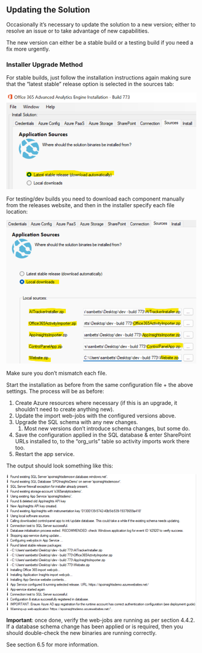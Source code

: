 ## Updating the Solution

Occasionally it’s necessary to update the solution to a new version; either to resolve an issue or to take advantage of new capabilities.

The new version can either be a stable build or a testing build if you need a fix more urgently.

### Installer Upgrade Method

For stable builds, just follow the installation instructions again making sure that the “latest stable” release option is selected in the sources tab:

![Graphical user interface, text, application Description automatically generated](media/f7fee2a85fc7340e7f977b4e7c82cb21.png)

For testing/dev builds you need to download each component manually from the releases website, and then in the installer specify each file location:

![Graphical user interface, text, application Description automatically generated](media/7f8a11899b0c806f07999f09806a4bd0.png)

Make sure you don’t mismatch each file.

Start the installation as before from the same configuration file + the above settings. The process will be as before:

1.  Create Azure resources where necessary (if this is an upgrade, it shouldn’t need to create anything new).
2.  Update the import web-jobs with the configured versions above.
3.  Upgrade the SQL schema with any new changes.
    1.  Most new versions don’t introduce schema changes, but some do.
4.  Save the configuration applied in the SQL database & enter SharePoint URLs installed to, to the “org_urls” table so activity imports work there too.
5.  Restart the app service.

The output should look something like this:

![Text Description automatically generated](media/bf97ae99a474dd839c890328315084a3.png)

**Important**: once done, verify the web-jobs are running as per section 4.4.2. If a database schema change has been applied or is required, then you should double-check the new binaries are running correctly.

See section 6.5 for more information.
